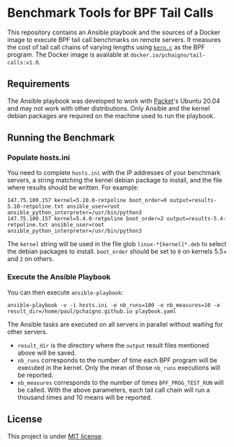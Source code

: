 # Benchmark Tools for BPF Tail Calls



This repository contains an Ansible playbook and the sources of a Docker image to execute BPF tail call benchmarks on remote servers. 
It measures the cost of tail call chains of varying lengths using [`kern.c`](image/kern.c) as the BPF program.
The Docker image is available at `docker.io/pchaigno/tail-calls:v1.0`.

## Requirements

The Ansible playbook was developed to work with [Packet](https://www.packet.com/)'s Ubuntu 20.04 and may not work with other distributions.
Only Ansible and the kernel debian packages are required on the machine used to run the playbook.


## Running the Benchmark

### Populate hosts.ini

You need to complete `hosts.ini` with the IP addresses of your benchmark servers, a string matching the kernel debian package to install, and the file where results should be written.
For example:
```
147.75.100.157 kernel=5.10.0-retpoline boot_order=0 output=results-5.10-retpoline.txt ansible_user=root ansible_python_interpreter=/usr/bin/python3
147.75.100.157 kernel=5.4.0-retpoline boot_order=2 output=results-5.4-retpoline.txt ansible_user=root ansible_python_interpreter=/usr/bin/python3
```

The `kernel` string will be used in the file glob `linux-*[kernel]*.deb` to select the debian packages to install.
`boot_order` should be set to `0` on kernels 5.5+ and `2` on others.

### Execute the Ansible Playbook

You can then execute `ansible-playbook`:
```shell
ansible-playbook -v -i hosts.ini -e nb_runs=100 -e nb_measures=10 -e result_dir=/home/paul/pchaigno.github.io playbook.yaml
```
The Ansible tasks are executed on all servers in parallel without waiting for other servers.

- `result_dir` is the directory where the `output` result files mentioned above will be saved.
- `nb_runs` corresponds to the number of time each BPF program will be executed in the kernel.
Only the mean of those `nb_runs` executions will be reported.
- `nb_measures` corresponds to the number of times `BPF_PROG_TEST_RUN` will be called.
With the above parameters, each tail call chain will run a thousand times and 10 means will be reported. 


## License

This project is under [MIT license](LICENSE).
